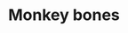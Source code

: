---
layout: item
title: Monkey bones
item-id: 3185
datatable: true
id: 3185
name: "Monkey bones"
members: true
lowalch: 0
highalch: 0
examine: "These are smallish monkey bones. They smell extremely nauseating."
monsters:
  - id: 5281
    name: "Monkey Zombie"
    members: true
    combat_level: 98
    wiki_url: "https://oldschool.runescape.wiki/w/Monkey_Zombie#Level_98"
    drops:
      - quantity: "1"
        rarity: 1
        drop_requirements: null
  - id: 5282
    name: "Monkey Zombie"
    members: true
    combat_level: 129
    wiki_url: "https://oldschool.runescape.wiki/w/Monkey_Zombie#Level_129"
    drops:
      - quantity: "1"
        rarity: 1
        drop_requirements: null
  - id: 5283
    name: "Monkey Zombie"
    members: true
    combat_level: 82
    wiki_url: "https://oldschool.runescape.wiki/w/Monkey_Zombie#Level_82"
    drops:
      - quantity: "1"
        rarity: 1
        drop_requirements: null
---